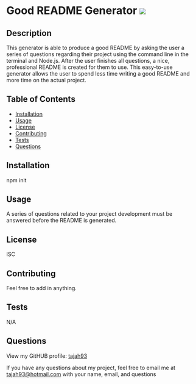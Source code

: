 
    
<h1>Good README Generator <img id="badgeMIT" src="https://img.shields.io/badge/License-ISC-blue.svg"/></h1>

<h2>Description</h2>
        
<p>This generator is able to produce a good README by asking the user a series of questions regarding their project using the command line in the terminal and Node.js. After the user finishes all questions, a nice, professional README is created for them to use. This easy-to-use generator allows the user to spend less time writing a good README and more time on the actual project.</p>
       
<h2>Table of Contents</h2>
        
<ul>
  <li><a href = #ins>Installation</a></li>
  <li><a href =#use>Usage</a></li>
  <li><a href=#lic>License</a></li>
  <li><a href=#contrib>Contributing</a></li>
  <li><a href=#tests>Tests</a></li>
  <li><a href=#ques>Questions</a></li>
 </ul>
       
<h2 id=ins>Installation</h2>
        
<p>npm init</p>
        
<h2 id=use>Usage</h2>
       
<p>A series of questions related to your project development must be answered before the README is generated.</p>
        
<h2 id=lic>License</h2>
        
<p>ISC</p>
       
<h2 id=contrib>Contributing</h2>
        
<p>Feel free to add in anything. </p>
        
<h2 id=tests>Tests</h2>
        
<p>N/A</p>
        
<h2>Questions</h2>
        
<p>View my GitHUB profile: <a class=git href=https://github.com/tajah93>tajah93</a>

If you have any questions about my project, feel free to email me at <a href=mailto:tajah93@hotmail.com> tajah93@hotmail.com</a> with your name, email, and questions</p>
